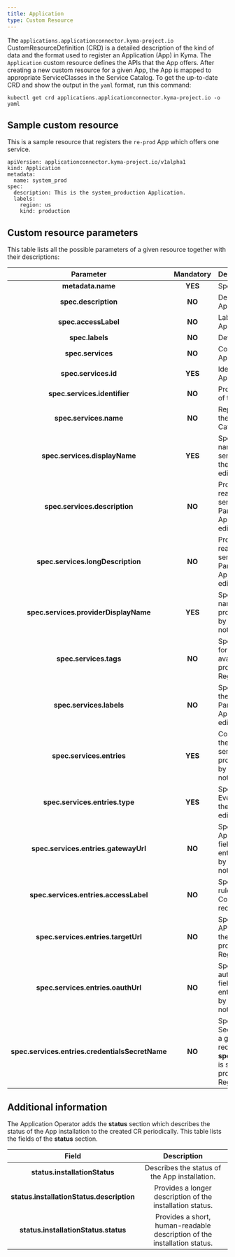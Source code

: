 ```yaml
---
title: Application
type: Custom Resource
---
```


The `applications.applicationconnector.kyma-project.io` CustomResourceDefinition (CRD) is a detailed description of the kind of data and the format used to register an Application (App) in Kyma. The `Application` custom resource defines the APIs that the App offers. After creating a new custom resource for a given App, the App is mapped to appropriate ServiceClasses in the Service Catalog. To get the up-to-date CRD and show the output in the `yaml` format, run this command:

```
kubectl get crd applications.applicationconnector.kyma-project.io -o yaml
```

## Sample custom resource

This is a sample resource that registers the `re-prod` App which offers one service.

```
apiVersion: applicationconnector.kyma-project.io/v1alpha1
kind: Application
metadata:
  name: system_prod
spec:
  description: This is the system_production Application.
  labels:
    region: us
    kind: production
```

## Custom resource parameters

This table lists all the possible parameters of a given resource together with their descriptions:

| Parameter   |      Mandatory      |  Description |
|:----------:|:-------------:|:------|
| **metadata.name** |    **YES**   | Specifies the name of the CR. |
| **spec.description** |    **NO**   | Describes the connected Application.  |
| **spec.accessLabel** |    **NO**   | Labels the App when an ApplicationMapping is created. |
| **spec.labels** |    **NO**   | Defines the labels of the App. |
| **spec.services** |    **NO**   | Contains all services that the Application provides. |
| **spec.services.id** |    **YES**   | Identifies the service that the Application provides. |
| **spec.services.identifier** |    **NO**   | Provides an additional identifier of the ServiceClass. |
| **spec.services.name** |    **NO**   | Represents a unique name of the service used by the Service Catalog. |
| **spec.services.displayName** |    **YES**   | Specifies a human-readable name of the Application service. Parameter provided by the Application Registry, do not edit. |
| **spec.services.description** |    **NO**   | Provides a short, human-readable description of the service offered by the App. Parameter provided by the Application Registry, do not edit. |
| **spec.services.longDescription** |    **NO**   | Provides a longer, human-readable description of the service offered by the App. Parameter provided by the Application Registry, do not edit. |
| **spec.services.providerDisplayName** |    **YES**   | Specifies a human-readable name of the Application service provider. Parameter provided by the Application Registry, do not edit. |
| **spec.services.tags** |    **NO**   | Specifies additional tags used for better documentation of the available APIs. Parameter provided by the Application Registry, do not edit. |
| **spec.services.labels** |    **NO**   | Specifies additional labels for the service offered by the App. Parameter provided by the Application Registry, do not edit. |
| **spec.services.entries** |    **YES**   | Contains the information about the APIs and Events that the service offered by the App provides. Parameter provided by the Application Registry, do not edit. |
| **spec.services.entries.type** |    **YES**   | Specifies the entry type: API or Event. Parameter provided by the Application Registry, do not edit. |
| **spec.services.entries.gatewayUrl** |    **NO**   | Specifies the URL of the Application Connector. This field is required for the API entry type. Parameter provided by the Application Registry, do not edit. |
| **spec.services.entries.accessLabel** |    **NO**   | Specifies the label used in Istio rules in the Application Connector. This field is required for the API entry type. |
| **spec.services.entries.targetUrl** |    **NO**   | Specifies the URL of a given API. This field is required for the API entry type. Parameter provided by the Application Registry, do not edit. |
| **spec.services.entries.oauthUrl** |    **NO**   | Specifies the URL used to authorize with a given API. This field is required for the API entry type. Parameter provided by the Application Registry, do not edit. |
| **spec.services.entries.credentialsSecretName** |    **NO**   | Specifies the name of the Secret which allows you to call a given API. This field is required if **spec.services.entries.oauthUrl** is specified. Parameter provided by the Application Registry, do not edit. |

## Additional information

The Application Operator adds the **status** section which describes the status of the App installation to the created CR periodically. This table lists the fields of the **status** section.

| Field   |  Description |
|:----------:|:-------------:|
| **status.installationStatus** | Describes the status of the App installation. |
| **status.installationStatus.description** | Provides a longer description of the installation status. |
| **status.installationStatus.status** | Provides a short, human-readable description of the installation status. |
